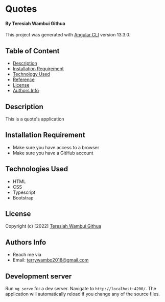 # Quotes

#### By Teresiah Wambui Githua


This project was generated with [Angular CLI](https://github.com/angular/angular-cli) version 13.3.0.

##  Table of Content
+ [Description](#description)
+ [Installation Requirement](#Installation)
+ [Technology Used](#technology-used)
+ [Reference](#reference)
+ [License](#license)
+ [Authors Info](#author-Info)

## Description
<p> This is a quote's application </p>

## Installation Requirement
* Make sure you have access to a browser
* Make sure you have a GitHub account

## Technologies Used
* HTML
* CSS
* Typescript
* Bootstrap

## License
Copyright (c) [2022] [Teresiah Wambui Githua](LICENSE)


## Authors Info
* Reach me via
* Email: terrywambo2018@gmail.com

## Development server

Run `ng serve` for a dev server. Navigate to `http://localhost:4200/`. The application will automatically reload if you change any of the source files.